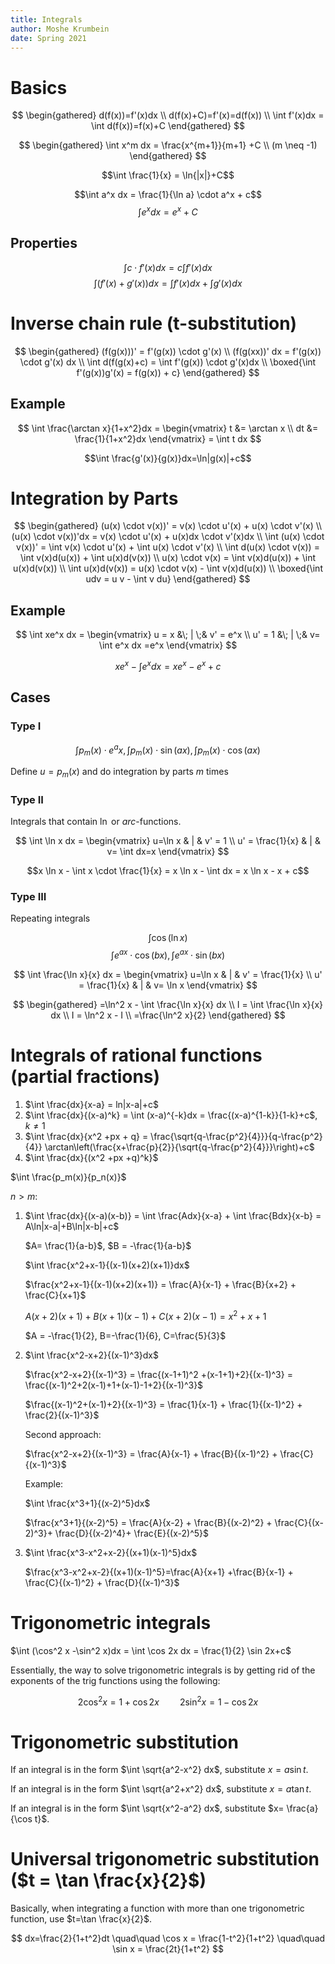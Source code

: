 ```yaml
---
title: Integrals
author: Moshe Krumbein
date: Spring 2021
---
```


# Basics

$$
\begin{gathered}
    d(f(x))=f'(x)dx \\
    d(f(x)+C)=f'(x)=d(f(x)) \\
    \int f'(x)dx = \int d(f(x))=f(x)+C
\end{gathered}
$$

$$
\begin{gathered}
   \int x^m dx = \frac{x^{m+1}}{m+1} +C \\
   (m \neq -1)
\end{gathered}
$$

$$\int \frac{1}{x} = \ln{|x|}+C$$

$$\int a^x dx = \frac{1}{\ln a} \cdot a^x + c$$
$$\int e^x dx = e^x +C$$

## Properties

$$\int c \cdot f'(x)dx = c \int f'(x) dx \tag{1}$$
$$\int (f'(x)+g'(x))dx = \int f'(x)dx + \int g'(x)dx \tag{2}$$

# Inverse chain rule (t-substitution)

$$
\begin{gathered}
    (f(g(x)))' = f'(g(x)) \cdot g'(x) \\
    (f(g(xx))' dx = f'(g(x)) \cdot g'(x) dx \\
    \int d(f(g(x)+c) = \int f'(g(x)) \cdot g'(x)dx \\
    \boxed{\int f'(g(x))g'(x) = f(g(x)) + c}
\end{gathered}
$$

## Example

$$
\int \frac{\arctan x}{1+x^2}dx =
\begin{vmatrix}
    t  &= \arctan x \\
    dt &= \frac{1}{1+x^2}dx
\end{vmatrix}
= \int t dx
$$

$$\int \frac{g'(x)}{g(x)}dx=\ln|g(x)|+c$$

# Integration by Parts

$$
\begin{gathered}
    (u(x) \cdot v(x))' = v(x) \cdot u'(x) + u(x) \cdot v'(x) \\
    (u(x) \cdot v(x))'dx = v(x) \cdot u'(x) + u(x)dx \cdot v'(x)dx \\
    \int (u(x) \cdot v(x))' = \int v(x) \cdot u'(x) + \int u(x) \cdot v'(x) \\
    \int d(u(x) \cdot v(x)) = \int v(x)d(u(x)) + \int u(x)d(v(x)) \\
    u(x) \cdot v(x) = \int v(x)d(u(x)) + \int u(x)d(v(x)) \\
    \int u(x)d(v(x)) = u(x) \cdot v(x) - \int v(x)d(u(x)) \\
    \boxed{\int udv = u v - \int v du}
\end{gathered}
$$

## Example

$$
\int xe^x dx =
\begin{vmatrix}
   u = x &\; | \;& v' = e^x \\
   u' = 1 &\; | \;& v= \int e^x dx =e^x
\end{vmatrix}
$$

$$xe^x - \int e^x dx =xe^x -e^x +c$$

## Cases

### Type I

$$\int p_m(x) \cdot e^ax, \int p_m(x) \cdot \sin(ax), \int p_m(x) \cdot \cos(ax)$$

Define $u=p_m(x)$ and do integration by parts $m$ times

### Type II

Integrals that contain $\ln$ or $arc$-functions.

$$
\int \ln x dx =
\begin{vmatrix}
    u=\ln x & | & v' = 1 \\
    u' = \frac{1}{x} & | & v= \int dx=x
\end{vmatrix}
$$

$$x \ln x - \int x \cdot \frac{1}{x} = x \ln x - \int dx = x \ln x - x + c$$

### Type III

Repeating integrals

$$\int \cos (\ln x)$$
$$\int e^{ax} \cdot \cos(bx), \int e^{ax} \cdot \sin(bx)$$

$$
\int \frac{\ln x}{x} dx =
\begin{vmatrix}
    u=\ln x & | & v' = \frac{1}{x} \\
    u' = \frac{1}{x} & | & v= \ln x
\end{vmatrix}
$$

$$
\begin{gathered}
    =\ln^2 x - \int \frac{\ln x}{x} dx \\
    I = \int \frac{\ln x}{x} dx \\
    I = \ln^2 x - I \\
    =\frac{\ln^2 x}{2}
\end{gathered}
$$

# Integrals of rational functions (partial fractions)

1. $\int \frac{dx}{x-a} = ln|x-a|+c$
2. $\int \frac{dx}{(x-a)^k} = \int (x-a)^{-k}dx = \frac{(x-a)^{1-k}}{1-k}+c$, $k \neq 1$
3. $\int \frac{dx}{x^2 +px + q} = \frac{\sqrt{q-\frac{p^2}{4}}}{q-\frac{p^2}{4}} \arctan\left(\frac{x+\frac{p}{2}}{\sqrt{q-\frac{p^2}{4}}}\right)+c$
4. $\int \frac{dx}{(x^2 +px +q)^k}$

$\int \frac{p_m(x)}{p_n(x)}$

$n>m$:

1. $\int \frac{dx}{(x-a)(x-b)} = \int \frac{Adx}{x-a} + \int \frac{Bdx}{x-b} =
   A\ln|x-a|+B\ln|x-b|+c$

   $A= \frac{1}{a-b}$, $B = -\frac{1}{a-b}$

   $\int \frac{x^2+x-1}{(x-1)(x+2)(x+1)}dx$

   $\frac{x^2+x-1}{(x-1)(x+2)(x+1)} = \frac{A}{x-1} + \frac{B}{x+2} + \frac{C}{x+1}$

   $A(x+2)(x+1) + B(x+1)(x-1) + C(x+2)(x-1) = x^2+x+1$

   $A = -\frac{1}{2}, B=-\frac{1}{6}, C=\frac{5}{3}$

2. $\int \frac{x^2-x+2}{(x-1)^3}dx$

   $\frac{x^2-x+2}{(x-1)^3} = \frac{(x-1+1)^2 +(x-1+1)+2}{(x-1)^3} = \frac{(x-1)^2+2(x-1)+1+(x-1)-1+2}{(x-1)^3}$

   $\frac{(x-1)^2+(x-1)+2}{(x-1)^3} = \frac{1}{x-1} + \frac{1}{(x-1)^2} +
    \frac{2}{(x-1)^3}$

   Second approach:

   $\frac{x^2-x+2}{(x-1)^3} = \frac{A}{x-1} + \frac{B}{(x-1)^2} + \frac{C}{(x-1)^3}$

   Example:

   $\int \frac{x^3+1}{(x-2)^5}dx$

   $\frac{x^3+1}{(x-2)^5} = \frac{A}{x-2} + \frac{B}{(x-2)^2} + \frac{C}{(x-2)^3}+ \frac{D}{(x-2)^4}+ \frac{E}{(x-2)^5}$

3. $\int \frac{x^3-x^2+x-2}{(x+1)(x-1)^5}dx$

   $\frac{x^3-x^2+x-2}{(x+1)(x-1)^5}=\frac{A}{x+1} +\frac{B}{x-1} + \frac{C}{(x-1)^2} + \frac{D}{(x-1)^3}$

# Trigonometric integrals

$\int (\cos^2 x -\sin^2 x)dx = \int \cos 2x dx = \frac{1}{2} \sin 2x+c$

Essentially, the way to solve trigonometric integrals is by getting rid of the
exponents of the trig functions using the following:

$$2\cos^2 x = 1+\cos 2x \quad\quad 2\sin^2x = 1 -\cos 2x$$

# Trigonometric substitution

If an integral is in the form $\int \sqrt{a^2-x^2} dx$, substitute $x= a\sin t$.

If an integral is in the form $\int \sqrt{a^2+x^2} dx$, substitute $x= a\tan t$.

If an integral is in the form $\int \sqrt{x^2-a^2} dx$, substitute $x= \frac{a}{\cos t}$.

# Universal trigonometric substitution ($t = \tan \frac{x}{2}$)

Basically, when integrating a function with more than one trigonometric
function, use $t=\tan \frac{x}{2}$.

$$
    dx=\frac{2}{1+t^2}dt \quad\quad \cos x = \frac{1-t^2}{1+t^2} \quad\quad \sin
    x = \frac{2t}{1+t^2}
$$
